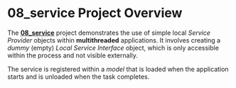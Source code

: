
# 08_service Project Overview

The **[08_service](./08_service)** project demonstrates the use of simple local *Service Provider* objects within **multithreaded** applications. It involves creating a *dummy* (empty) *Local Service Interface* object, which is only accessible within the process and not visible externally.

The service is registered within a *model* that is loaded when the application starts and is unloaded when the task completes.
